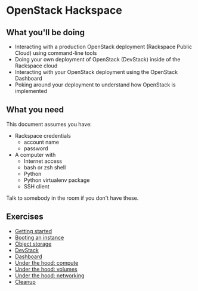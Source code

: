 # OpenStack Hackspace

## What you'll be doing

 * Interacting with a production OpenStack deployment (Rackspace Public Cloud) using command-line tools
 * Doing your own deployment of OpenStack (DevStack) inside of the Rackspace cloud
 * Interacting with your OpenStack deployment using the OpenStack Dashboard
 * Poking around your deployment to understand how OpenStack is implemented

## What you need

This document assumes you have:

- Rackspace credentials
	* account name
	* password
- A computer with
	* Internet access
	* bash or zsh shell
	* Python
	* Python virtualenv package
	* SSH client

Talk to somebody in the room if you don't have these.

## Exercises

 * [Getting started][1]
 * [Booting an instance][2]
 * [Object storage][3]
 * [DevStack][4]
 * [Dashboard][5]
 * [Under the hood: compute][6]
 * [Under the hood: volumes][7]
 * [Under the hood: networking][8]
 * [Cleanup][9]


 [1]: getting-started.md
 [2]: boot-instance.md
 [3]: object-storage.md
 [4]: devstack.md
 [5]: dashboard.md
 [6]: under-the-hood-compute.md
 [7]: under-the-hood-volumes.md
 [8]: under-the-hood-network.md
 [9]: cleanup.md